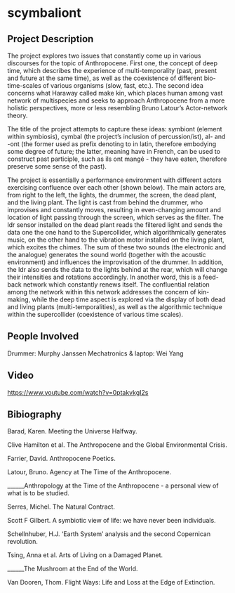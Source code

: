 # scymbaliont

Project Description
--------------------
The project explores two issues that constantly come up in various discourses for the topic of Anthropocene. First one, the concept of deep time, which describes the experience of multi-temporality (past, present and future at the same time), as well as the coexistence of different bio-time-scales of various organisms (slow, fast, etc.). The second idea concerns what Haraway called make kin, which places human among vast network of multispecies and seeks to approach Anthropocene from a more holistic perspectives, more or less resembling Bruno Latour’s Actor-network theory. 

The title of the project attempts to capture these ideas: symbiont (element within symbiosis), cymbal (the project’s inclusion of percussion/ist), al- and -ont (the former used as prefix denoting to in latin, therefore embodying some degree of future; the latter, meaning have in French, can be used to construct past participle, such as ils ont mangé - they have eaten, therefore preserve some sense of the past).

The project is essentially a performance environment with different actors exercising confluence over each other (shown below). The main actors are, from right to the left, the lights, the drummer, the screen, the dead plant, and the living plant. The light is cast from behind the drummer, who improvises and constantly moves, resulting in even-changing amount and location of light passing through the screen, which serves as the filter. The ldr sensor installed on the dead plant reads the filtered light and sends the data one the one hand to the Supercollider, which algorithmically generates music, on the other hand to the vibration motor installed on the living plant, which excites the chimes. The sum of these two sounds (the electronic and the analogue) generates the sound world (together with the acoustic environment) and influences the improvisation of the drummer. In addition, the ldr also sends the data to the lights behind at the rear, which will change their intensities and rotations accordingly. In another word, this is a feed-back network which constantly renews itself. The confluential relation among the network within this network addresses the concern of kin-making, while the deep time aspect is explored via the display of both dead and living plants (multi-temporalities), as well as the algorithmic technique within the supercollider (coexistence of various time scales). 


People Involved
----------------------
Drummer: Murphy Janssen
Mechatronics & laptop: Wei Yang

Video
----------------------
https://www.youtube.com/watch?v=0ptakvkgI2s
  
Bibiography 
-----------
Barad, Karen. Meeting the Universe Halfway.

Clive Hamilton et al. The Anthropocene and the Global Environmental Crisis.

Farrier, David. Anthropocene Poetics.

Latour, Bruno. Agency at The Time of the Anthropocene.

______Anthropology at the Time of the Anthropocene - a personal view of what is to be studied.

Serres, Michel. The Natural Contract.

Scott F Gilbert. A symbiotic view of life: we have never been individuals.

Schellnhuber, H.J. ‘Earth System’ analysis and the second Copernican revolution.

Tsing, Anna et al. Arts of Living on a Damaged Planet.

______The Mushroom at the End of the World.

Van Dooren, Thom. Flight Ways: Life and Loss at the Edge of Extinction. 



